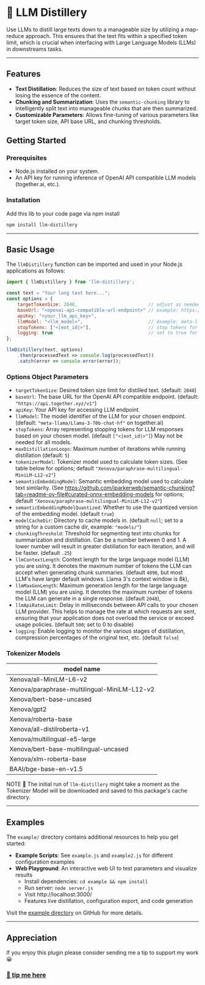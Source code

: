 # 🍶 LLM Distillery
Use LLMs to distill large texts down to a manageable size by utilizing a map-reduce approach. This ensures that the text fits within a specified token limit, which is crucial when interfacing with Large Language Models (LLMs) in downstreams tasks.

---

## Features

- **Text Distillation**: Reduces the size of text based on token count without losing the essence of the content.
- **Chunking and Summarization**: Uses the `semantic-chunking` library to intelligently split text into manageable chunks that are then summarized.
- **Customizable Parameters**: Allows fine-tuning of various parameters like target token size, API base URL, and chunking thresholds.

## Getting Started

### Prerequisites

- Node.js installed on your system.
- An API key for running inference of OpenAI API compatible LLM models (together.ai, etc.).

### Installation

Add this lib to your code page via npm install

```bash
npm install llm-distillery
```

---

## Basic Usage

The `llmDistillery` function can be imported and used in your Node.js applications as follows:

```javascript
import { llmDistillery } from 'llm-distillery';

const text = "Your long text here...";
const options = {
    targetTokenSize: 2048,                          // adjust as needed
    baseUrl: "<openai-api-compatible-url-endpoint>" // example: https://api.together.xyz/v1
    apiKey: "<your_llm_api_key>",
    llmModel: "<llm_model>",                        // example: meta-llama/Llama-3-70b-chat-hf (Llama 3 model name on together.ai)
    stopTokens: ["<|eot_id|>"],                     // stop tokens for Llama 3
    logging: true                                   // set to true for verbose logging
};

llmDistillery(text, options)
    .then(processedText => console.log(processedText))
    .catch(error => console.error(error));
```

### Options Object Parameters
- `targetTokenSize`: Desired token size limit for distilled text. (default: `2048`)
- `baseUrl`: The base URL for the OpenAI API compatible endpoint. (default: `"https://api.together.xyz/v1"`)
- `apiKey`: Your API key for accessing LLM endpoint.
- `llmModel`: The model identifier of the LLM for your chosen endpoint. (default: `"meta-llama/Llama-3-70b-chat-hf"` on together.ai)
- `stopTokens`: Array representing stopping tokens for LLM responses based on your chosen model. (default `["<|eot_id|>"]`) May not be needed for all models.
- `maxDistillationLoops`: Maximum number of iterations while running distillation (default: `5`)
- `tokenizerModel`: Tokenizer model used to calculate token sizes. (See table below for options; default `"Xenova/paraphrase-multilingual-MiniLM-L12-v2"`)
- `semanticEmbeddingModel`: Semantic embedding model used to calculate text similarity. (See https://github.com/jparkerweb/semantic-chunking?tab=readme-ov-file#curated-onnx-embedding-models for options; default `"Xenova/paraphrase-multilingual-MiniLM-L12-v2"`)
- `semanticEmbeddingModelQuantized`: Whether to use the quantized version of the embedding model. (default `true`)
- `modelCacheDir`: Directory to cache models in. (default `null`; set to a string for a custom cache dir, example: `"models/"`)
- `chunkingThreshold`: Threshold for segmenting text into chunks for summarization and distillation. Can be a number between 0 and 1. A lower number will result in greater distillation for each iteration, and will be faster. (default `.25`)
- `llmContextLength`: Context length for the large language model (LLM) you are using. It denotes the maximum number of tokens the LLM can accept when generating chunk summaries. (default `4096`, but most LLM's have larger default windows. Llama 3's context window is 8k),
- `llmMaxGenLength`: Maximum generation length for the large language model (LLM) you are using. It denotes the maximum number of tokens the LLM can generate in a single response. (default `2048`),
- `llmApiRateLimit`: Delay in milliseconds between API calls to your chosen LLM provider. This helps to manage the rate at which requests are sent, ensuring that your application does not overload the service or exceed usage policies. (default `500`; set to 0 to disable)
- `logging`: Enable logging to monitor the various stages of distillation, compression percentages of the original text, etc. (default `false`)

### Tokenizer Models

| model name                                   |
|----------------------------------------------|
| Xenova/all-MiniLM-L6-v2                      |
| Xenova/paraphrase-multilingual-MiniLM-L12-v2 |
| Xenova/bert-base-uncased                     |
| Xenova/gpt2                                  |
| Xenova/roberta-base                          |
| Xenova/all-distilroberta-v1                  |
| Xenova/multilingual-e5-large                 |
| Xenova/bert-base-multilingual-uncased        |
| Xenova/xlm-roberta-base                      |
| BAAI/bge-base-en-v1.5                        |
  
NOTE 🚨 The initial run of `llm-distillery` might take a moment as the Tokenizer Model will be downloaded and saved to this package's cache directory.

---

## Examples

The `example/` directory contains additional resources to help you get started:

- **Example Scripts**: See `example.js` and `example2.js` for different configuration examples
- **Web Playground**: An interactive web UI to test parameters and visualize results
  - Install dependencies: `cd example && npm install`
  - Run server: `node server.js`
  - Visit http://localhost:3000/
  - Features live distillation, configuration export, and code generation

Visit the [example directory](https://github.com/jparkerweb/llm-distillery/tree/main/example) on GitHub for more details.

---

## Appreciation
If you enjoy this plugin please consider sending me a tip to support my work 😀
### [🍵 tip me here](https://ko-fi.com/jparkerweb)
